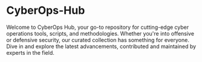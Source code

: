 # CyberOps-Hub
Welcome to CyberOps Hub, your go-to repository for cutting-edge cyber operations tools, scripts, and methodologies. Whether you're into offensive or defensive security, our curated collection has something for everyone. Dive in and explore the latest advancements, contributed and maintained by experts in the field.
